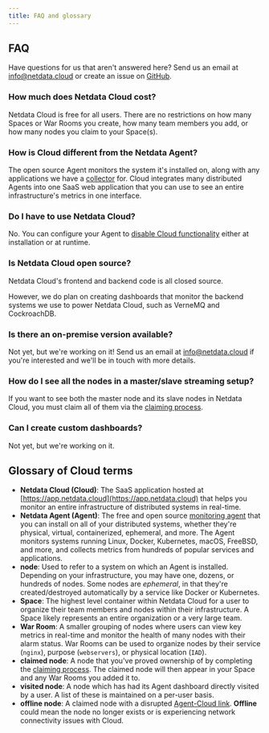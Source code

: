 ```yaml
---
title: FAQ and glossary
---
```


## FAQ

Have questions for us that aren't answered here? Send us an email at [info@netdata.cloud](mailto:info@netdata.cloud) or
create an issue on [GitHub](https://github.com/netdata/netdata/issues/new/choose).

### How much does Netdata Cloud cost?

Netdata Cloud is free for all users. There are no restrictions on how many Spaces or War Rooms you create, how many team
members you add, or how many nodes you claim to your Space(s).

### How is Cloud different from the Netdata Agent?

The open source Agent monitors the system it's installed on, along with any applications we have a
[collector](/docs/agent/collectors) for. Cloud integrates many distributed Agents into one SaaS web application that you
can use to see an entire infrastructure's metrics in one interface.

### Do I have to use Netdata Cloud?

No. You can configure your Agent to [disable Cloud functionality](/docs/agent/aclk#disable-the-aclk) either at
installation or at runtime.

### Is Netdata Cloud open source?

Netdata Cloud's frontend and backend code is all closed source.

However, we do plan on creating dashboards that monitor the backend systems we use to power Netdata Cloud, such as
VerneMQ and CockroachDB.

### Is there an on-premise version available?

Not yet, but we're working on it! Send us an email at [info@netdata.cloud](mailto:info@netdata.cloud) if you're
interested and we'll be in touch with more details.

### How do I see all the nodes in a master/slave streaming setup?

If you want to see both the master node and its slave nodes in Netdata Cloud, you must claim all of them via the
[claiming process](/docs/cloud/get-started#claim-a-node).

### Can I create custom dashboards?

Not yet, but we're working on it.

## Glossary of Cloud terms

-   **Netdata Cloud (Cloud)**: The SaaS application hosted at [https://app.netdata.cloud](https://app.netdata.cloud)
    that helps you monitor an entire infrastructure of distributed systems in real-time.
-   **Netdata Agent (Agent)**: The free and open source [monitoring agent](/docs/agent/) that you can install on all of
    your distributed systems, whether they're physical, virtual, containerized, ephemeral, and more. The Agent monitors
    systems running Linux, Docker, Kubernetes, macOS, FreeBSD, and more, and collects metrics from hundreds of popular
    services and applications.
-   **node**: Used to refer to a system on which an Agent is installed. Depending on your infrastructure, you may have
    one, dozens, or hundreds of nodes. Some nodes are _ephemeral_, in that they're created/destroyed automatically by a
    service like Docker or Kubernetes.
-   **Space**: The highest level container within Netdata Cloud for a user to organize their team members and nodes
    within their infrastructure. A Space likely represents an entire organization or a very large team.
-   **War Room**: A smaller grouping of nodes where users can view key metrics in real-time and monitor the health of
    many nodes with their alarm status. War Rooms can be used to organize nodes by their service (`nginx`), purpose
    (`webservers`), or physical location (`IAD`).
-   **claimed node**: A node that you've proved ownership of by completing the [claiming
    process](/docs/cloud/get-started#claim-a-node). The claimed node will then appear in your Space and any War Rooms
    you added it to.
-   **visited node**: A node which has had its Agent dashboard directly visited by a user. A list of these is maintained
    on a per-user basis.
-   **offline node**: A claimed node with a disrupted [Agent-Cloud link](/docs/agent/aclk/). **Offline** could mean the
    node no longer exists or is experiencing network connectivity issues with Cloud.
